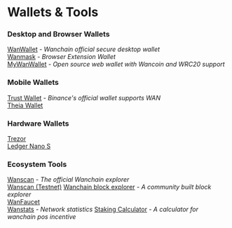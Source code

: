 # Wallets & Tools

### Desktop and Browser Wallets  
[WanWallet](https://wanchain.org/products) *- Wanchain official secure desktop wallet*  
[Wanmask](https://wanmask.io/)  *- Browser Extension Wallet*  
[MyWanWallet](https://mywanwallet.nl/) *- Open source web wallet with Wancoin and WRC20 support*  

### Mobile Wallets  
[Trust Wallet](https://trustwallet.com/) *- Binance's official wallet supports WAN*  
[Theia Wallet](https://www.thachain.org/#press)

### Hardware Wallets  
[Trezor](https://trezor.io/)  
[Ledger Nano S](https://www.ledger.com/products/ledger-nano-s)

### Ecosystem Tools    
[Wanscan](https://www.wanscan.org/)  *- The official Wanchain explorer*  
[Wanscan (Testnet)](http://testnet.wanscan.org/)
[Wanchain block explorer](https://wanscan.io/home) *- A community built block explorer*    
[WanFaucet](https://wanfaucet.net/)  
[Wanstats](http://testnet.wanstats.io/) *- Network statistics* 
[Staking Calculator](http://calculator.wandevs.org/) *- A calculator for wanchain pos incentive*

